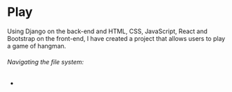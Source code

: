 # Play 
Using Django on the back-end and HTML, CSS, JavaScript, React and Bootstrap on the front-end, I have created a project that allows users to play a game of hangman. 

###### Navigating the file system: 
  - 

